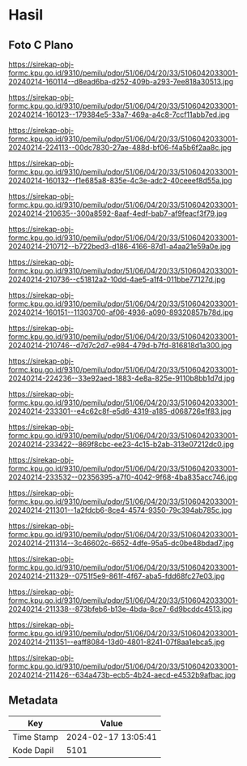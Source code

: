 # Hasil

## Foto C Plano

https://sirekap-obj-formc.kpu.go.id/9310/pemilu/pdpr/51/06/04/20/33/5106042033001-20240214-160114--d8ead6ba-d252-409b-a293-7ee818a30513.jpg

https://sirekap-obj-formc.kpu.go.id/9310/pemilu/pdpr/51/06/04/20/33/5106042033001-20240214-160123--179384e5-33a7-469a-a4c8-7ccf11abb7ed.jpg

https://sirekap-obj-formc.kpu.go.id/9310/pemilu/pdpr/51/06/04/20/33/5106042033001-20240214-224113--00dc7830-27ae-488d-bf06-f4a5b6f2aa8c.jpg

https://sirekap-obj-formc.kpu.go.id/9310/pemilu/pdpr/51/06/04/20/33/5106042033001-20240214-160132--f1e685a8-835e-4c3e-adc2-40ceeef8d55a.jpg

https://sirekap-obj-formc.kpu.go.id/9310/pemilu/pdpr/51/06/04/20/33/5106042033001-20240214-210635--300a8592-8aaf-4edf-bab7-af9feacf3f79.jpg

https://sirekap-obj-formc.kpu.go.id/9310/pemilu/pdpr/51/06/04/20/33/5106042033001-20240214-210712--b722bed3-d186-4166-87d1-a4aa21e59a0e.jpg

https://sirekap-obj-formc.kpu.go.id/9310/pemilu/pdpr/51/06/04/20/33/5106042033001-20240214-210736--c51812a2-10dd-4ae5-a1f4-011bbe77127d.jpg

https://sirekap-obj-formc.kpu.go.id/9310/pemilu/pdpr/51/06/04/20/33/5106042033001-20240214-160151--11303700-af06-4936-a090-89320857b78d.jpg

https://sirekap-obj-formc.kpu.go.id/9310/pemilu/pdpr/51/06/04/20/33/5106042033001-20240214-210746--d7d7c2d7-e984-479d-b7fd-816818d1a300.jpg

https://sirekap-obj-formc.kpu.go.id/9310/pemilu/pdpr/51/06/04/20/33/5106042033001-20240214-224236--33e92aed-1883-4e8a-825e-9110b8bb1d7d.jpg

https://sirekap-obj-formc.kpu.go.id/9310/pemilu/pdpr/51/06/04/20/33/5106042033001-20240214-233301--e4c62c8f-e5d6-4319-a185-d068726e1f83.jpg

https://sirekap-obj-formc.kpu.go.id/9310/pemilu/pdpr/51/06/04/20/33/5106042033001-20240214-233422--869f8cbc-ee23-4c15-b2ab-313e07212dc0.jpg

https://sirekap-obj-formc.kpu.go.id/9310/pemilu/pdpr/51/06/04/20/33/5106042033001-20240214-233532--02356395-a7f0-4042-9f68-4ba835acc746.jpg

https://sirekap-obj-formc.kpu.go.id/9310/pemilu/pdpr/51/06/04/20/33/5106042033001-20240214-211301--1a2fdcb6-8ce4-4574-9350-79c394ab785c.jpg

https://sirekap-obj-formc.kpu.go.id/9310/pemilu/pdpr/51/06/04/20/33/5106042033001-20240214-211314--3c46602c-6652-4dfe-95a5-dc0be48bdad7.jpg

https://sirekap-obj-formc.kpu.go.id/9310/pemilu/pdpr/51/06/04/20/33/5106042033001-20240214-211329--0751f5e9-861f-4f67-aba5-fdd68fc27e03.jpg

https://sirekap-obj-formc.kpu.go.id/9310/pemilu/pdpr/51/06/04/20/33/5106042033001-20240214-211338--873bfeb6-b13e-4bda-8ce7-6d9bcddc4513.jpg

https://sirekap-obj-formc.kpu.go.id/9310/pemilu/pdpr/51/06/04/20/33/5106042033001-20240214-211351--eaff8084-13d0-4801-8241-07f8aa1ebca5.jpg

https://sirekap-obj-formc.kpu.go.id/9310/pemilu/pdpr/51/06/04/20/33/5106042033001-20240214-211426--634a473b-ecb5-4b24-aecd-e4532b9afbac.jpg


## Metadata

| Key        | Value               |
| ---------- | ------------------- |
| Time Stamp | 2024-02-17 13:05:41 |
| Kode Dapil | 5101                |



